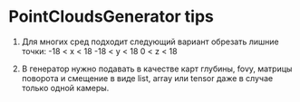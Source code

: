 # PointCloudsGenerator tips

1. Для многих сред подходит следующий вариант обрезать лишние точки:
-18 < x < 18
-18 < y < 18
0 < z < 18

2. В генератор нужно подавать в качестве карт глубины, fovy, матрицы поворота и смещение в виде list, array или tensor даже в случае только одной камеры.

